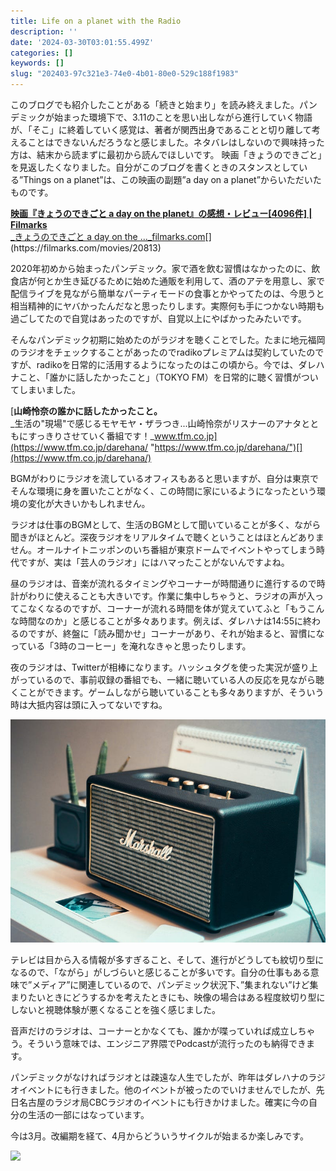```yaml
---
title: Life on a planet with the Radio
description: ''
date: '2024-03-30T03:01:55.499Z'
categories: []
keywords: []
slug: "202403-97c321e3-74e0-4b01-80e0-529c188f1983"
---
```

このブログでも紹介したことがある「続きと始まり」を読み終えました。パンデミックが始まった環境下で、3.11のことを思い出しながら進行していく物語が、「そこ」に終着していく感覚は、著者が関西出身であることと切り離して考えることはできないんだろうなと感じました。ネタバレはしないので興味持った方は、結末から読まずに最初から読んでほしいです。 映画「きょうのできごと」を見返したくなりました。自分がこのブログを書くときのスタンスとしている”Things on a planet”は、この映画の副題”a day on a planet”からいただいたものです。

[**映画『きょうのできごと a day on the planet』の感想・レビュー\[4096件\] | Filmarks**  
_きょうのできごと a day on the ..._filmarks.com](https://filmarks.com/movies/20813 "https://filmarks.com/movies/20813")[](https://filmarks.com/movies/20813)

2020年初めから始まったパンデミック。家で酒を飲む習慣はなかったのに、飲食店が何とか生き延びるために始めた通販を利用して、酒のアテを用意し、家で配信ライブを見ながら簡単なパーティモードの食事とかやってたのは、今思うと相当精神的にヤバかったんだなと思ったりします。実際何も手につかない時期も過ごしてたので自覚はあったのですが、自覚以上にやばかったみたいです。

そんなパンデミック初期に始めたのがラジオを聴くことでした。たまに地元福岡のラジオをチェックすることがあったのでradikoプレミアムは契約していたのですが、radikoを日常的に活用するようになったのはこの頃から。今では、ダレハナこと、「誰かに話したかったこと」（TOKYO FM）を日常的に聴く習慣がついてしまいました。

[**山崎怜奈の誰かに話したかったこと。**  
_生活の"現場"で感じるモヤモヤ・ザラつき...山崎怜奈がリスナーのアナタとともにすっきりさせていく番組です！_www.tfm.co.jp](https://www.tfm.co.jp/darehana/ "https://www.tfm.co.jp/darehana/")[](https://www.tfm.co.jp/darehana/)

BGMがわりにラジオを流しているオフィスもあると思いますが、自分は東京でそんな環境に身を置いたことがなく、この時間に家にいるようになったという環境の変化が大きいかもしれません。

ラジオは仕事のBGMとして、生活のBGMとして聞いていることが多く、ながら聞きがほとんど。深夜ラジオをリアルタイムで聴くということはほとんどありません。オールナイトニッポンのいち番組が東京ドームでイベントやってしまう時代ですが、実は「芸人のラジオ」にはハマったことがないんですよね。

昼のラジオは、音楽が流れるタイミングやコーナーが時間通りに進行するので時計がわりに使えることも大きいです。作業に集中しちゃうと、ラジオの声が入ってこなくなるのですが、コーナーが流れる時間を体が覚えていてふと「もうこんな時間なのか」と感じることが多々あります。例えば、ダレハナは14:55に終わるのですが、終盤に「読み聞かせ」コーナーがあり、それが始まると、習慣になっている「3時のコーヒー」を淹れなきゃと思ったりします。

夜のラジオは、Twitterが相棒になります。ハッシュタグを使った実況が盛り上がっているので、事前収録の番組でも、一緒に聴いている人の反応を見ながら聴くことができます。ゲームしながら聴いていることも多々ありますが、そういう時は大抵内容は頭に入ってないですね。

![](0__Fv9NORRKQww1d8bu.jpg)

テレビは目から入る情報が多すぎること、そして、進行がどうしても紋切り型になるので、「ながら」がしづらいと感じることが多いです。自分の仕事もある意味で”メディア”に関連しているので、パンデミック状況下、”集まれない”けど集まりたいときにどうするかを考えたときにも、映像の場合はある程度紋切り型にしないと視聴体験が悪くなることを強く感じました。

音声だけのラジオは、コーナーとかなくても、誰かが喋っていれば成立しちゃう。そういう意味では、エンジニア界隈でPodcastが流行ったのも納得できます。

パンデミックがなければラジオとは疎遠な人生でしたが、昨年はダレハナのラジオイベントにも行きました。他のイベントが被ったのでいけませんでしたが、先日名古屋のラジオ局CBCラジオのイベントにも行きかけました。確実に今の自分の生活の一部にはなっています。

今は3月。改編期を経て、4月からどういうサイクルが始まるか楽しみです。

![](0__Z8__x62r2qDV1jR8N.jpg)